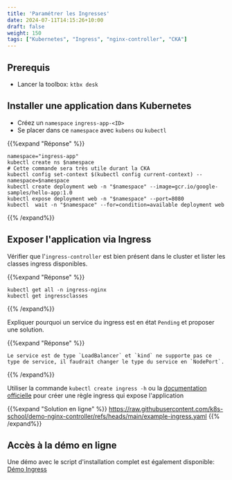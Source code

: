 ```yaml
---
title: 'Paramétrer les Ingresses'
date: 2024-07-11T14:15:26+10:00
draft: false
weight: 150
tags: ["Kubernetes", "Ingress", "nginx-controller", "CKA"]
---
```


## Prerequis

- Lancer la toolbox: `ktbx desk`

## Installer une application dans Kubernetes

- Créez un `namespace` `ingress-app-<ID>`
- Se placer dans ce `namespace` avec `kubens` ou `kubectl`

{{%expand "Réponse" %}}
```shell
namespace="ingress-app"
kubectl create ns $namespace
# Cette commande sera très utile durant la CKA
kubectl config set-context $(kubectl config current-context) --namespace=$namespace
kubectl create deployment web -n "$namespace" --image=gcr.io/google-samples/hello-app:1.0
kubectl expose deployment web -n "$namespace" --port=8080
kubectl  wait -n "$namespace" --for=condition=available deployment web
```
{{% /expand%}}

## Exposer l'application via Ingress

Vérifier que l'`ingress-controller` est bien présent dans le cluster et lister les classes ingress disponibles.

{{%expand "Réponse" %}}
```shell
kubectl get all -n ingress-nginx
kubectl get ingressclasses
```
{{% /expand%}}

Expliquer pourquoi un service du ingress est en état `Pending` et proposer une solution.

{{%expand "Réponse" %}}
```shell
Le service est de type `LoadBalancer` et `kind` ne supporte pas ce type de service, il faudrait changer le type du service en `NodePort`.
```
{{% /expand%}}

Utiliser la commande `kubectl create ingress -h` ou la [documentation officielle](https://kubernetes.io/docs/concepts/services-networking/ingress/) pour créer une règle ingress qui expose l'application

{{%expand "Solution en ligne" %}}
https://raw.githubusercontent.com/k8s-school/demo-nginx-controller/refs/heads/main/example-ingress.yaml
{{% /expand%}}

## Accès à la démo en ligne

Une démo avec le script d'installation complet est également disponible: [Démo Ingress](https://github.com/k8s-school/demo-nginx-controller.git)
